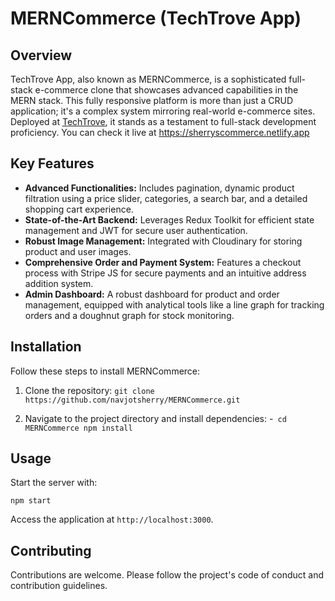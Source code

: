 # MERNCommerce (TechTrove App)

## Overview

TechTrove App, also known as MERNCommerce, is a sophisticated full-stack e-commerce clone that showcases advanced capabilities in the MERN stack. This fully responsive platform is more than just a CRUD application; it's a complex system mirroring real-world e-commerce sites. Deployed at [TechTrove](https://sherryscommerce.netlify.app/), it stands as a testament to full-stack development proficiency.
You can check it live at https://sherryscommerce.netlify.app
## Key Features

- **Advanced Functionalities:** Includes pagination, dynamic product filtration using a price slider, categories, a search bar, and a detailed shopping cart experience.
- **State-of-the-Art Backend:** Leverages Redux Toolkit for efficient state management and JWT for secure user authentication.
- **Robust Image Management:** Integrated with Cloudinary for storing product and user images.
- **Comprehensive Order and Payment System:** Features a checkout process with Stripe JS for secure payments and an intuitive address addition system.
- **Admin Dashboard:** A robust dashboard for product and order management, equipped with analytical tools like a line graph for tracking orders and a doughnut graph for stock monitoring.

## Installation

Follow these steps to install MERNCommerce:

1. Clone the repository:
```git clone https://github.com/navjotsherry/MERNCommerce.git```

2. Navigate to the project directory and install dependencies:
-``` cd MERNCommerce
npm install```

## Usage

Start the server with:

```npm start```

Access the application at `http://localhost:3000`.

## Contributing

Contributions are welcome. Please follow the project's code of conduct and contribution guidelines.

